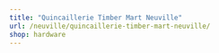 ```yaml
---
title: "Quincaillerie Timber Mart Neuville"
url: /neuville/quincaillerie-timber-mart-neuville/
shop: hardware
---
```

